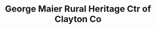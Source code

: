 ---
layout: repo
title: "George Maier Rural Heritage Ctr of Clayton Co"
id: 12146
permalink: repos/12146/
---